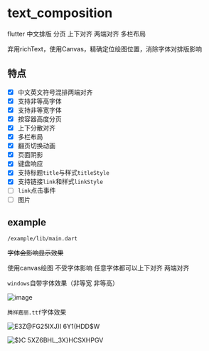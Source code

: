 # text_composition

flutter 中文排版 分页 上下对齐 两端对齐 多栏布局

弃用richText，使用Canvas，精确定位绘图位置，消除字体对排版影响

## 特点

- [x] 中文英文符号混排两端对齐
- [x] 支持非等高字体
- [x] 支持非等宽字体
- [x] 按容器高度分页
- [x] 上下分散对齐
- [x] 多栏布局
- [x] 翻页切换动画
- [x] 页面阴影
- [x] 键盘响应
- [x] 支持标题`title`与样式`titleStyle`
- [x] 支持链接`link`和样式`linkStyle`
- [ ] `link`点击事件
- [ ] 图片

## example

`/example/lib/main.dart`

~~字体会影响显示效果~~ 

使用canvas绘图 不受字体影响 任意字体都可以上下对齐 两端对齐

`windows`自带字体效果（非等宽 非等高）

![image](https://user-images.githubusercontent.com/19526331/109809275-145a4980-7c63-11eb-8d5e-f3a8047b54f8.png)


`腾祥嘉丽.ttf`字体效果

![E3Z@FG25IXJ)I 6Y1(HDD$W](https://user-images.githubusercontent.com/19526331/109742072-5b1b5580-7c09-11eb-81d1-04e692424d35.png)


![$}C 5XZ6BHL_3X}HCSXHPGV](https://user-images.githubusercontent.com/19526331/109742094-666e8100-7c09-11eb-9c97-979a70c7222a.png)
